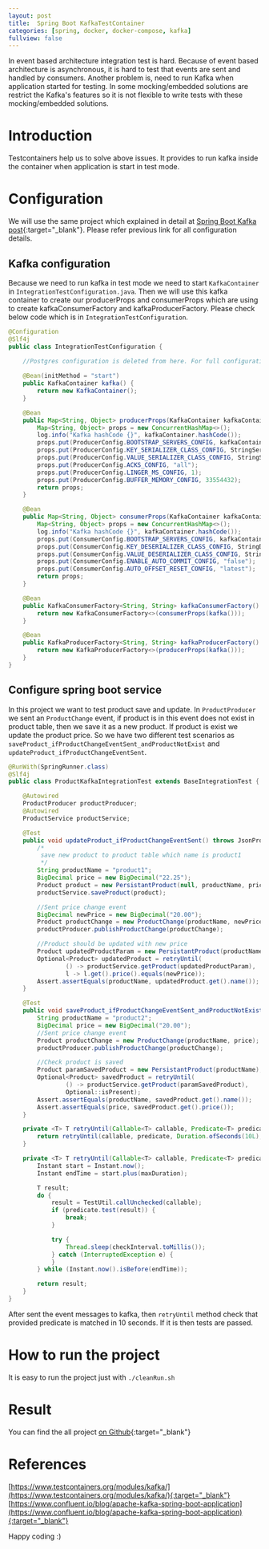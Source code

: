 ```yaml
---
layout: post
title:  Spring Boot KafkaTestContainer
categories: [spring, docker, docker-compose, kafka]
fullview: false
---
```

In event based architecture integration test is hard. Because of event based architecture is asynchronous, it is hard to test that events 
are sent and handled by consumers. Another problem is, need to run Kafka when application started for testing. In some mocking/embedded solutions are
restrict the Kafka's features so it is not flexible to write tests with these mocking/embedded solutions. 

# Introduction

Testcontainers help us to solve above issues. It provides to run kafka inside the container when application is start in test mode.

    
# Configuration  

We will use the same project which explained in detail at [Spring Boot Kafka post](https://muzir.github.io/spring/docker/docker-compose/kafka/2019/05/25/Spring-Boot-Kafka.html#springBootKafkaConfiguration){:target="_blank"}. Please refer previous link for all configuration details.

## Kafka configuration
Because we need to run kafka in test mode we need to start ```KafkaContainer``` in ```IntegrationTestConfiguration.java```. Then we will use this kafka container to create our producerProps and consumerProps 
which are using to create kafkaConsumerFactory and kafkaProducerFactory. Please check below code which is in ```IntegrationTestConfiguration```.

```java
@Configuration
@Slf4j
public class IntegrationTestConfiguration {
	
	//Postgres configuration is deleted from here. For full configuration please refer #Configoration section.

	@Bean(initMethod = "start")
	public KafkaContainer kafka() {
		return new KafkaContainer();
	}

	@Bean
	public Map<String, Object> producerProps(KafkaContainer kafkaContainer) {
		Map<String, Object> props = new ConcurrentHashMap<>();
		log.info("Kafka hashCode {}", kafkaContainer.hashCode());
		props.put(ProducerConfig.BOOTSTRAP_SERVERS_CONFIG, kafkaContainer.getBootstrapServers());
		props.put(ProducerConfig.KEY_SERIALIZER_CLASS_CONFIG, StringSerializer.class);
		props.put(ProducerConfig.VALUE_SERIALIZER_CLASS_CONFIG, StringSerializer.class);
		props.put(ProducerConfig.ACKS_CONFIG, "all");
		props.put(ProducerConfig.LINGER_MS_CONFIG, 1);
		props.put(ProducerConfig.BUFFER_MEMORY_CONFIG, 33554432);
		return props;
	}

	@Bean
	public Map<String, Object> consumerProps(KafkaContainer kafkaContainer) {
		Map<String, Object> props = new ConcurrentHashMap<>();
		log.info("Kafka hashCode {}", kafkaContainer.hashCode());
		props.put(ConsumerConfig.BOOTSTRAP_SERVERS_CONFIG, kafkaContainer.getBootstrapServers());
		props.put(ConsumerConfig.KEY_DESERIALIZER_CLASS_CONFIG, StringDeserializer.class);
		props.put(ConsumerConfig.VALUE_DESERIALIZER_CLASS_CONFIG, StringDeserializer.class);
		props.put(ConsumerConfig.ENABLE_AUTO_COMMIT_CONFIG, "false");
		props.put(ConsumerConfig.AUTO_OFFSET_RESET_CONFIG, "latest");
		return props;
	}

	@Bean
	public KafkaConsumerFactory<String, String> kafkaConsumerFactory() {
		return new KafkaConsumerFactory<>(consumerProps(kafka()));
	}

	@Bean
	public KafkaProducerFactory<String, String> kafkaProducerFactory() {
		return new KafkaProducerFactory<>(producerProps(kafka()));
	}
}

```


## Configure spring boot service 

In this project we want to test product save and update. In ```ProductProducer``` we sent an ```ProductChange``` event, if product is in this event does not exist in product table, then we save it as a new product. If product is exist
we update the product price. So we have two different test scenarios as ```saveProduct_ifProductChangeEventSent_andProductNotExist``` and ```updateProduct_ifProductChangeEventSent```.

```java
@RunWith(SpringRunner.class)
@Slf4j
public class ProductKafkaIntegrationTest extends BaseIntegrationTest {

	@Autowired
	ProductProducer productProducer;
	@Autowired
	ProductService productService;

	@Test
	public void updateProduct_ifProductChangeEventSent() throws JsonProcessingException {
		/*
		 save new product to product table which name is product1
		 */
		String productName = "product1";
		BigDecimal price = new BigDecimal("22.25");
		Product product = new PersistantProduct(null, productName, price);
		productService.saveProduct(product);

		//Sent price change event
		BigDecimal newPrice = new BigDecimal("20.00");
		Product productChange = new ProductChange(productName, newPrice);
		productProducer.publishProductChange(productChange);

		//Product should be updated with new price
		Product updatedProductParam = new PersistantProduct(productName);
		Optional<Product> updatedProduct = retryUntil(
				() -> productService.getProduct(updatedProductParam),
				l -> l.get().price().equals(newPrice));
		Assert.assertEquals(productName, updatedProduct.get().name());
	}

	@Test
	public void saveProduct_ifProductChangeEventSent_andProductNotExist() throws JsonProcessingException {
		String productName = "product2";
		BigDecimal price = new BigDecimal("20.00");
		//Sent price change event
		Product productChange = new ProductChange(productName, price);
		productProducer.publishProductChange(productChange);

		//Check product is saved
		Product paramSavedProduct = new PersistantProduct(productName);
		Optional<Product> savedProduct = retryUntil(
				() -> productService.getProduct(paramSavedProduct),
				Optional::isPresent);
		Assert.assertEquals(productName, savedProduct.get().name());
		Assert.assertEquals(price, savedProduct.get().price());
	}

	private <T> T retryUntil(Callable<T> callable, Predicate<T> predicate) {
		return retryUntil(callable, predicate, Duration.ofSeconds(10L), Duration.ofMillis(100L));
	}

	private <T> T retryUntil(Callable<T> callable, Predicate<T> predicate, Duration maxDuration, Duration checkInterval) {
		Instant start = Instant.now();
		Instant endTime = start.plus(maxDuration);

		T result;
		do {
			result = TestUtil.callUnchecked(callable);
			if (predicate.test(result)) {
				break;
			}

			try {
				Thread.sleep(checkInterval.toMillis());
			} catch (InterruptedException e) {
			}
		} while (Instant.now().isBefore(endTime));

		return result;
	}
}

```

After sent the event messages to kafka, then ```retryUntil``` method check that provided predicate is matched in 10 seconds. If it is then tests are passed. 

# How to run the project

It is easy to run the project just with ```./cleanRun.sh```

# Result

You can find the all project [on Github](https://github.com/muzir/softwareLabs/tree/master/spring-boot-kafka){:target="_blank"}

# References

[https://www.testcontainers.org/modules/kafka/](https://www.testcontainers.org/modules/kafka/){:target="_blank"}
[https://www.confluent.io/blog/apache-kafka-spring-boot-application](https://www.confluent.io/blog/apache-kafka-spring-boot-application){:target="_blank"}

Happy coding :) 
